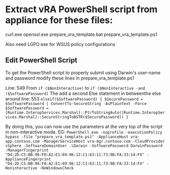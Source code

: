 # Extract vRA PowerShell script from appliance for these files:
curl.exe
openssl.exe
prepare_vra_template.bat
prepare_vra_template.ps1

Also need LGPO.exe for WSUS policy configurations

## Edit PowerShell Script
To get the PowerShell script to properly submit using Darwin's user-name and password modify these lines in prepare_vra_template.ps1

Line: 549
From 
	`if ($NonInteractive)`
to
	`
	if ($NonInteractive -and !$SoftwarePassword)
	`
The add a second Else statement in betweenthe else around line: 553
	`
	elseif($SoftwarePassword)
    {
        $SecurePassword = $SoftwarePassword | ConvertTo-SecureString -AsPlainText -Force
        $SoftwarePassword = [Runtime.InteropServices.Marshal]::PtrToStringAuto([Runtime.InteropServices.Marshal]::SecureStringToBSTR($SecurePassword))
    }
	`
	
By doing this, you can now use the parameters at the very top of the script  in non-interactive mode. EG: 
`PowerShell.exe -noprofile -executionPolicy bypass -file "prepare_vra_template.ps1" -ApplianceHost vra-app.contoso.com -ManagerServiceHost vra-mgr.contoso.com -CloudProvider vSphere -SoftwareDomainUser .\Darwin -SoftwarePassword DarwinPassword -ManagerFingerprint "D4:2D:C5:BB:96:F0:A2:E1:69:96:12:C1:63:11:73:9B:FA:33:14:F4" -ApplianceFingerprint "D4:2D:C5:BB:96:F0:A2:E1:69:96:12:C1:63:11:73:9B:FA:33:14:F4" -Noninteractive -NoWindowsCheck`